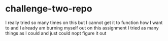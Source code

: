 # challenge-two-repo

I really tried so many times on this but I cannot get it to function how I want to and I already am burning myself out on this assignment I tried as many things as I could and just could nopt figure it out